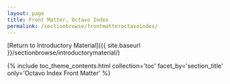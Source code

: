 ```yaml
---
layout: page
title: Front Matter, Octavo Index
permalink: /sectionbrowse/frontmatteroctavoindex/
---
```


[Return to Introductory Material]({{ site.baseurl }}/sectionbrowse/introductorymaterial/)

{% include toc_theme_contents.html collection='toc' facet_by='section_title' only='Octavo Index Front Matter' %}
